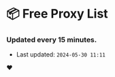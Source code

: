 # :package: Free Proxy List
### Updated every 15 minutes.

- Last updated: `2024-05-30 11:11`

:heart:
